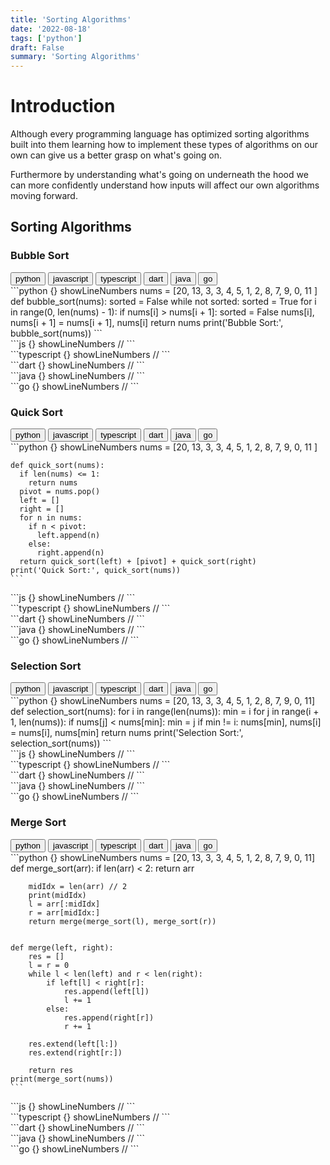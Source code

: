 ```yaml
---
title: 'Sorting Algorithms'
date: '2022-08-18'
tags: ['python']
draft: False
summary: 'Sorting Algorithms'
---
```


# Introduction

Although every programming language has optimized sorting algorithms built into them learning how
to implement these types of algorithms on our own can give us a better grasp on what's going on.

Furthermore by understanding what's going on underneath the hood we can more confidently understand how
inputs will affect our own algorithms moving forward.

## Sorting Algorithms

### Bubble Sort

<div className="tab-group">
  <div className="tab">
    <button id="python" className="tablinks">python</button>
    <button id="js" className="tablinks">javascript</button>
    <button id="ts" className="tablinks">typescript</button>
    <button id="dart" className="tablinks">dart</button>
    <button id="java" className="tablinks">java</button>
    <button id="go" className="tablinks">go</button>
  </div>
  <div id="python" className="tabcontent">
    ```python {} showLineNumbers
    nums = [20, 13, 3, 3, 4, 5, 1, 2, 8, 7, 9, 0, 11 ]
    def bubble_sort(nums):
      sorted = False
      while not sorted:
        sorted = True
        for i in range(0, len(nums) - 1):
          if nums[i] > nums[i + 1]:
            sorted = False
            nums[i], nums[i + 1] = nums[i + 1], nums[i]
      return nums
    print('Bubble Sort:', bubble_sort(nums))
    ```
  </div>
  <div id="js" className="tabcontent">
    ```js {} showLineNumbers
    //
    ```
  </div>
  <div id="ts" className="tabcontent">
    ```typescript {} showLineNumbers
    //
    ```
  </div>

  <div id="dart" className="tabcontent">
    ```dart {} showLineNumbers
    //
    ```
  </div>
  <div id="java" className="tabcontent">
    ```java {} showLineNumbers
    //
    ```
  </div>
  <div id="go" className="tabcontent">
    ```go {} showLineNumbers
    //
    ```
  </div>
</div>

### Quick Sort

<div className="tab-group">
  <div className="tab">
    <button id="python" className="tablinks">python</button>
    <button id="js" className="tablinks">javascript</button>
    <button id="ts" className="tablinks">typescript</button>
    <button id="dart" className="tablinks">dart</button>
    <button id="java" className="tablinks">java</button>
    <button id="go" className="tablinks">go</button>
  </div>

  <div id="python" className="tabcontent">
    ```python {} showLineNumbers
    nums = [20, 13, 3, 3, 4, 5, 1, 2, 8, 7, 9, 0, 11 ]

    def quick_sort(nums):
      if len(nums) <= 1:
        return nums
      pivot = nums.pop()
      left = []
      right = []
      for n in nums:
        if n < pivot:
          left.append(n)
        else:
          right.append(n)
      return quick_sort(left) + [pivot] + quick_sort(right)
    print('Quick Sort:', quick_sort(nums))
    ```

  </div>
  <div id="js" className="tabcontent">
    ```js {} showLineNumbers
    //
    ```
  </div>
  <div id="ts" className="tabcontent">
    ```typescript {} showLineNumbers
    //
    ```
  </div>
  <div id="dart" className="tabcontent">
    ```dart {} showLineNumbers
    //
    ```
  </div>
  <div id="java" className="tabcontent">
    ```java {} showLineNumbers
    //
    ```
  </div>
  <div id="go" className="tabcontent">
    ```go {} showLineNumbers
    //
    ```
  </div>
</div>

### Selection Sort

<div className="tab-group">
  <div className="tab">
    <button id="python" className="tablinks">python</button>
    <button id="js" className="tablinks">javascript</button>
    <button id="ts" className="tablinks">typescript</button>
    <button id="dart" className="tablinks">dart</button>
    <button id="java" className="tablinks">java</button>
    <button id="go" className="tablinks">go</button>
  </div>
  <div id="python" className="tabcontent">
    ```python {} showLineNumbers
    nums = [20, 13, 3, 3, 4, 5, 1, 2, 8, 7, 9, 0, 11]
    def selection_sort(nums):
        for i in range(len(nums)):
            min = i
            for j in range(i + 1, len(nums)):
                if nums[j] < nums[min]:
                    min = j
            if min != i:
                nums[min], nums[i] = nums[i], nums[min]
        return nums
    print('Selection Sort:', selection_sort(nums))
    ```
  </div>
  <div id="js" className="tabcontent">
    ```js {} showLineNumbers
    //
    ```
  </div>
  <div id="ts" className="tabcontent">
    ```typescript {} showLineNumbers
    //
    ```
  </div>
  <div id="dart" className="tabcontent">
    ```dart {} showLineNumbers
    //
    ```
  </div>
  <div id="java" className="tabcontent">
    ```java {} showLineNumbers
    //
    ```
  </div>
  <div id="go" className="tabcontent">
    ```go {} showLineNumbers
    //
    ```
  </div>
</div>

### Merge Sort

<div className="tab-group">
  <div className="tab">
    <button id="python" className="tablinks">python</button>
    <button id="js" className="tablinks">javascript</button>
    <button id="ts" className="tablinks">typescript</button>
    <button id="dart" className="tablinks">dart</button>
    <button id="java" className="tablinks">java</button>
    <button id="go" className="tablinks">go</button>
  </div>
  <div id="python" className="tabcontent">
    ```python {} showLineNumbers
    nums = [20, 13, 3, 3, 4, 5, 1, 2, 8, 7, 9, 0, 11]
    def merge_sort(arr):
        if len(arr) < 2:
            return arr

        midIdx = len(arr) // 2
        print(midIdx)
        l = arr[:midIdx]
        r = arr[midIdx:]
        return merge(merge_sort(l), merge_sort(r))


    def merge(left, right):
        res = []
        l = r = 0
        while l < len(left) and r < len(right):
            if left[l] < right[r]:
                res.append(left[l])
                l += 1
            else:
                res.append(right[r])
                r += 1

        res.extend(left[l:])
        res.extend(right[r:])

        return res
    print(merge_sort(nums))
    ```

  </div>
  <div id="js" className="tabcontent">
    ```js {} showLineNumbers
    //
    ```
  </div>
  <div id="ts" className="tabcontent">
    ```typescript {} showLineNumbers
    //
    ```
  </div>
  <div id="dart" className="tabcontent">
    ```dart {} showLineNumbers
    //
    ```
  </div>
  <div id="java" className="tabcontent">
    ```java {} showLineNumbers
    //
    ```
  </div>
  <div id="go" className="tabcontent">
    ```go {} showLineNumbers
    //
    ```
  </div>
</div>
